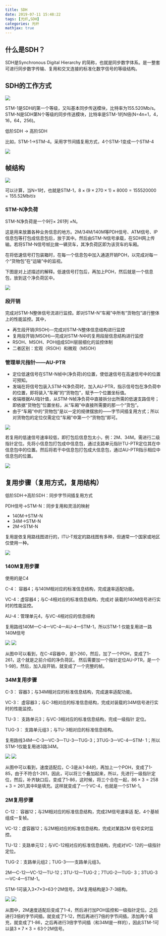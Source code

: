 ```yaml
---
title: SDH
date: 2019-07-11 15:48:22
tags: [光纤,SDH]
categories: 光纤
mathjax: true
---
```





## 什么是SDH？
SDH是Synchronous Digital Hierarchy 的简称，也就是同步数字体系。是一整套可进行同步数字传输、复用和交叉连接的标准化数字信号的等级结构。

## SDH的工作方式

![](http://ww1.sinaimg.cn/large/006eDJDNly1g4vyap7j37j30zn0gkjtv.jpg)

STM-1是SDH的第一个等级，又叫基本同步传送模块，比特率为155.520Mb/s。STM-N是SDH第N个等级的同步传送模块，比特率是STM-1的N倍(N=4n=1，4，16，64，256)。

低阶SDH  -> 高阶SDH

比如，STM-1->STM-4。采用字节间插复用方式，4个STM-1变成一个STM-4

![](http://ww1.sinaimg.cn/large/006eDJDNly1g4vyf20o6jj30wk0deac2.jpg)


## 帧结构

![](http://ww1.sinaimg.cn/large/006eDJDNly1g4vygod61wj311q0ii44b.jpg)

可以计算，当N=1时，也就是STM-1，$8\times(9\times270\times1)\times8000=155520000=155.52Mbit/s$

### STM-N净负荷

STM-N净负荷是一个9行$\times$ 261列 $\times$N。

这是用来放置各种业务信息的地方。2M/34M/140M等PDH信号、ATM信号、IP信息包等打包成信息包后，放于其中。然后由STM-N信号承载，在SDH网上传输。若将STM-N信号帧比做一辆货车，其净负荷区即为该货车的车厢。

在将低速信号打包装箱时，在每一个信息包中加入通道开销POH，以完成对每一个“货物包”在“运输”中的监视。

下图是对上述描述的解释。低速信号打包后，再加上POH，然后就是一个信息包，放到这个净负荷区中。

![](http://ww1.sinaimg.cn/large/006eDJDNly1g4x0jy1lp1j30w00hetbz.jpg)

### 段开销
 完成对STM-N整体信号流进行监控。即对STM-N“车厢”中所有“货物包”进行整体上的性能监控。其中，
 * 再生段开销(RSOH)—完成对STM-N整体信息结构进行监控
 * 复用段开销(MSOH)—完成对STM-N中的复用段层信息结构进行监控
 * RSOH、MSOH、POH组成SDH层层细化的监控体制
 * 二者区别：宏观（RSOH）和微观（MSOH）

 ### 管理单元指针——AU-PTR

 * 定位低速信号在STM-N帧中(净负荷)的位置，使低速信号在高速信号中的位置可预知。
 * 发端在将信号包装入STM-N净负荷时，加入AU-PTR，指示信号包在净负荷中的位置，即将装入“车厢”的“货物包”，赋予一个位置坐标值。
 * 收端根据AU指针值，从STM-N帧净负荷中直接拆分出所需的低速支路信号；即依据“货物包”位置坐标，从“车厢”中直接所需要的那一个“货包”。
 * 由于“车厢”中的“货物包”是以一定的规律摆放的——字节间插复用方式；所以对货物包的定位仅需定位“车厢”中第一个“货物包”即可。

 ![](http://ww1.sinaimg.cn/large/006eDJDNly1g4x14ll91ej30s50gb0vy.jpg)


 若复用的低速信号速率较低，即打包后信息包太小，例：2M、34M。需进行二级指针定位。先将小信息包打包成中信息包，通过支路单元指针TU-PTR定位其在中信息包中的位置。然后将若干中信息包打包成大信息包，通过AU-PTR指示相应中信息包的位置。

 ![](http://ww1.sinaimg.cn/large/006eDJDNly1g4x17bsdtxj30t60fwgmy.jpg)


## 复用步骤（复用方式，复用结构）
低阶SDH→高阶SDH：同步字节间插复用方式

PDH信号→STM-N：同步复用和灵活的映射
* 140M→STM-N
* 34M→STM-N
* 2M→STM-N


复用是依复用路线图进行的，ITU-T规定的路线图有多种，但通常一个国家或地区仅使用一种。

![](http://ww1.sinaimg.cn/large/006eDJDNly1g4x1cus2p4j30t50k9783.jpg)

### 140M复用步骤

使用的是C4

C-4： 容器4；与140M相对应的标准信息结构，完成速率适配功能。

VC-4：虚容器4；与C-4相对应的标准信息结构，完成对
装载的140M信号进行实时的性能监控。

AU-4：管理单元4，与VC-4相对应的信息结构

复用路线140M—C-4—VC-4—AU-4—STM-1，所以STM-1
仅能复用进一路140M信号

![](http://ww1.sinaimg.cn/large/006eDJDNly1g4x1zj7lutj30rj099jt9.jpg)
![](http://ww1.sinaimg.cn/large/006eDJDNly1g4x205i2s2j30n70a0tac.jpg)

从图中可以看到，在C-4容器中，是1-260，然后，加了一个POH，变成了1-261，这个就是之前介绍的净负荷区。
然后需要加一个指针定位AU-PTR，是一个1-9的，然后，加入段开销，就变成了一个完整的帧。

### 34M复用步骤

C-3： 容器3；与34M相对应的标准信息结构，完成速率适配功能。

VC-3： 虚容器3；与C-3相对应的标准信息结构，完成对装载的34M信号进行实时的性能监控。

TU-3： 支路单元3；与VC-3相对应的标准信息结构，完成一级指针
定位。

TUG-3： 支路单元组3；与TU-3相对应的标准信息结构。

复用路线34M—C-3—VC-3—TU-3—TUG-3；3TUG-3—VC-4—STM-
1；所以STM-1仅能复用进3路34M。

![](http://ww1.sinaimg.cn/large/006eDJDNly1g4x31mfxvbj30pk08qwfx.jpg)
![](http://ww1.sinaimg.cn/large/006eDJDNly1g4x328jauaj30q008k401.jpg)

 从图中可以看到，速度适配后，C-3是从1-84的，再加上一个POH，变成了1-85，由于不符合1-261，因此，可以将三个叠加起来，所以，先进行一级指针定位，然后，补齐缺口后，变成了1-86，这时候，将三个合在一起，$86\times3=258+3=261$,其中R是填充。这样就变成了一个VC-4，也就是一个STM-1。

 ### 2M复用步骤

C-12： 容器12；与2M相对应的标准信息结构，完成2M信号速率适
配，4个基帧组成一复帧。

VC-12：虚容器12；与2M相对应的标准信息结构，完成对某路2M
信号实时监控。

TU-12：支路单元12；与VC-12相对应的标准信息结构，完成对VC-
12的一级指针定位。

TUG-2：支路单元组2；TUG-3——支路单元组3。

2M—C-12—VC-12—TU-12；3TU-12—TUG-2；7TUG-2—TUG-
3；3TUG-3—VC-4—STM-1。

STM-1可装入3×7×3=63个2M信号。2M复用结构是3-7-3结构。

![](http://ww1.sinaimg.cn/large/006eDJDNly1g4x3mviuwbj30qm07y0ul.jpg)
![](http://ww1.sinaimg.cn/large/006eDJDNly1g4x3nkjqlpj30oi07vq3u.jpg)

从图中，2M速度适配后变成了1-4，然后进行加POH监控和一级指针定位。之后进行3倍的字节间插，就变成了1-12，然后再进行7倍的字节间插，添加两个填充，就变成了1-86，之后再进行3倍字节间插（和34M是一样的），因此STM-1可以装$3\times7\times3=63$个2M信号。

